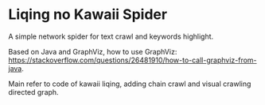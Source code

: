 # Liqing no Kawaii Spider

A simple network spider for text crawl and keywords highlight.

Based on Java and GraphViz, how to use GraphViz: https://stackoverflow.com/questions/26481910/how-to-call-graphviz-from-java.

Main refer to code of kawaii liqing, adding chain crawl and visual crawling directed graph.